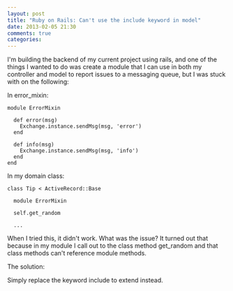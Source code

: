 ```yaml
---
layout: post
title: "Ruby on Rails: Can't use the include keyword in model"
date: 2013-02-05 21:30
comments: true
categories: 
---
```

I'm building the backend of my current project using rails, and one of the things I wanted to do was create a module that I can use in both my controller and model to report issues to a messaging queue, but I was stuck with on the following:

In error_mixin:
```
module ErrorMixin

  def error(msg)
    Exchange.instance.sendMsg(msg, 'error')
  end

  def info(msg)
    Exchange.instance.sendMsg(msg, 'info')
  end
end
```

In my domain class:

```
class Tip < ActiveRecord::Base

  module ErrorMixin
  
  self.get_random

  ...
```

When I tried this, it didn't work. What was the issue? It turned out that because in my module I call out to the class method get_random and that class methods can't reference module methods. 

The solution:

Simply replace the keyword include to extend instead.
